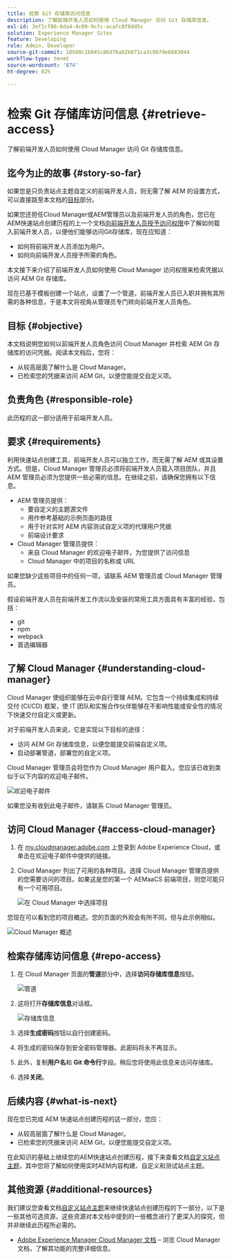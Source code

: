 ```yaml
---
title: 检索 Git 存储库访问信息
description: 了解前端开发人员如何使用 Cloud Manager 访问 Git 存储库信息。
exl-id: 3ef1cf86-6da4-4c09-9cfc-acafc8f6dd5c
solution: Experience Manager Sites
feature: Developing
role: Admin, Developer
source-git-commit: 10580c1b045c86d76ab2b871ca3c0b7de6683044
workflow-type: tm+mt
source-wordcount: '874'
ht-degree: 82%

---
```


# 检索 Git 存储库访问信息 {#retrieve-access}

了解前端开发人员如何使用 Cloud Manager 访问 Git 存储库信息。

## 迄今为止的故事 {#story-so-far}

如果您是只负责站点主题自定义的前端开发人员，则无需了解 AEM 的设置方式，可以直接跳至本文档的[目标](#objective)部分。

如果您还担任Cloud Manager或AEM管理员以及前端开发人员的角色，您已在AEM快速站点创建历程的上一个文档[向前端开发人员授予访问权限](grant-access.md)中了解如何载入前端开发人员，以便他们能够访问Git存储库，现在应知道：

* 如何将前端开发人员添加为用户。
* 如何向前端开发人员授予所需的角色。

本文接下来介绍了前端开发人员如何使用 Cloud Manager 访问权限来检索凭据以访问 AEM Git 存储库。

现在已基于模板创建一个站点，设置了一个管道，前端开发人员已入职并拥有其所需的各种信息，于是本文将视角从管理员专门转向前端开发人员角色。

## 目标 {#objective}

本文档说明您如何以前端开发人员角色访问 Cloud Manager 并检索 AEM Git 存储库的访问凭据。阅读本文档后，您将：

* 从较高层面了解什么是 Cloud Manager。
* 已检索您的凭据来访问 AEM Git，以便您能提交自定义项。

## 负责角色 {#responsible-role}

此历程的这一部分适用于前端开发人员。

## 要求 {#requirements}

利用快速站点创建工具，前端开发人员可以独立工作，而无需了解 AEM 或其设置方式。但是，Cloud Manager 管理员必须将前端开发人员载入项目团队，并且 AEM 管理员必须为您提供一些必需的信息。在继续之前，请确保您拥有以下信息。

* AEM 管理员提供：
   * 要自定义的主题源文件
   * 用作参考基础的示例页面的路径
   * 用于针对实时 AEM 内容测试自定义项的代理用户凭据
   * 前端设计要求
* Cloud Manager 管理员提供：
   * 来自 Cloud Manager 的欢迎电子邮件，为您提供了访问信息
   * Cloud Manager 中的项目的名称或 URL

如果您缺少这些项目中的任何一项，请联系 AEM 管理员或 Cloud Manager 管理员。

假设前端开发人员在前端开发工作流以及安装的常用工具方面具有丰富的经验，包括：

* git
* npm
* webpack
* 首选编辑器

## 了解 Cloud Manager {#understanding-cloud-manager}

Cloud Manager 使组织能够在云中自行管理 AEM。它包含一个持续集成和持续交付 (CI/CD) 框架，使 IT 团队和实施合作伙伴能够在不影响性能或安全性的情况下快速交付自定义或更新。

对于前端开发人员来说，它是实现以下目标的途径：

* 访问 AEM Git 存储库信息，以便您能提交前端自定义项。
* 启动部署管道，部署您的自定义项。

Cloud Manager 管理员会将您作为 Cloud Manager 用户载入。您应该已收到类似于以下内容的欢迎电子邮件。

![欢迎电子邮件](assets/welcome-email.png)

如果您没有收到此电子邮件，请联系 Cloud Manager 管理员。

## 访问 Cloud Manager {#access-cloud-manager}

1. 在 [my.cloudmanager.adobe.com](https://my.cloudmanager.adobe.com/) 上登录到 Adobe Experience Cloud，或单击在欢迎电子邮件中提供的链接。

1. Cloud Manager 列出了可用的各种项目。选择 Cloud Manager 管理员提供的您需要访问的项目。如果这是您的第一个 AEMaaCS 前端项目，则您可能只有一个可用项目。

   ![在 Cloud Manager 中选择项目](assets/cloud-manager-select-program.png)

您现在可以看到您的项目概述。您的页面的外观会有所不同，但与此示例相似。

![Cloud Manager 概述](assets/cloud-manager-overview.png)

## 检索存储库访问信息 {#repo-access}

1. 在 Cloud Manager 页面的&#x200B;**管道**&#x200B;部分中，选择&#x200B;**访问存储库信息**&#x200B;按钮。

   ![管道](assets/pipelines-repo-info.png)

1. 这将打开&#x200B;**存储库信息**&#x200B;对话框。

   ![存储库信息](assets/repo-info.png)

1. 选择&#x200B;**生成密码**&#x200B;按钮以自行创建密码。

1. 将生成的密码保存到安全密码管理器。此密码将永不再显示。

1. 此外，复制&#x200B;**用户名**&#x200B;和 **Git 命令行**&#x200B;字段。稍后您将使用此信息来访问存储库。

1. 选择&#x200B;**关闭**。

## 后续内容 {#what-is-next}

现在您已完成 AEM 快速站点创建历程的这一部分，您应：

* 从较高层面了解什么是 Cloud Manager。
* 已检索您的凭据来访问 AEM Git，以便您能提交自定义项。

在此知识的基础上继续您的AEM快速站点创建历程，接下来查看文档[自定义站点主题](customize-theme.md)，其中您将了解如何使用实时AEM内容构建、自定义和测试站点主题。

## 其他资源 {#additional-resources}

我们建议您查看文档[自定义站点主题](customize-theme.md)来继续快速站点创建历程的下一部分，以下是一些其他可选资源，这些资源对本文档中提到的一些概念进行了更深入的探究，但并非继续此历程所必需的。

* [Adobe Experience Manager Cloud Manager 文档](https://experienceleague.adobe.com/docs/experience-manager-cloud-manager/using/introduction-to-cloud-manager.html?lang=zh-Hans) – 浏览 Cloud Manager 文档，了解其功能的完整详细信息。
